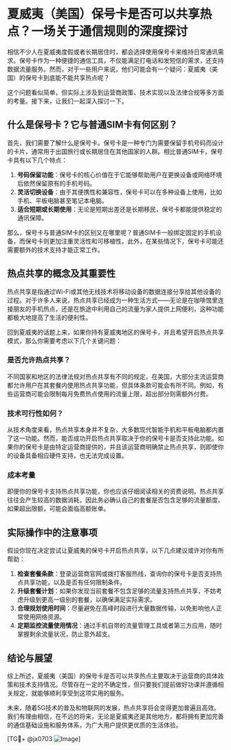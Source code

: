 # 夏威夷（美国）保号卡是否可以共享热点？一场关于通信规则的深度探讨

相信不少人在夏威夷度假或者长期居住时，都会选择使用保号卡来维持日常通讯需求。保号卡作为一种便捷的通信工具，不仅能满足打电话和发短信的需求，还支持数据流量服务。然而，对于一些用户来说，他们可能会有一个疑问：夏威夷（美国）的保号卡到底能不能共享热点呢？

这个问题看似简单，但实际上涉及到运营商政策、技术实现以及法律合规等多方面的考量。接下来，让我们一起深入探讨一下。

## 什么是保号卡？它与普通SIM卡有何区别？

首先，我们需要了解什么是保号卡。保号卡是一种专门为需要保留手机号码而设计的卡片，通常用于出国旅行或长期居住在其他国家的人群。相比普通SIM卡，保号卡具有以下几个特点：

1. **号码保留功能**：保号卡的核心价值在于它能够帮助用户在更换设备或网络环境后依然保留原有的手机号码。
2. **灵活切换设备**：由于其便携性和兼容性，保号卡可以在多种设备上使用，比如手机、平板电脑甚至笔记本电脑。
3. **适合短期或长期使用**：无论是短期出差还是长期移民，保号卡都能提供稳定的通讯保障。

那么，保号卡与普通SIM卡的区别又在哪里呢？普通SIM卡一般绑定固定的手机设备，而保号卡则更加注重灵活性和可移植性。此外，在某些情况下，保号卡可能还需要额外的技术支持才能正常工作。

## 热点共享的概念及其重要性

热点共享是指通过Wi-Fi或其他无线技术将移动设备的数据连接分享给其他设备的过程。对于许多人来说，热点共享已经成为一种生活方式——无论是在咖啡馆里连接朋友的手机热点，还是在旅途中利用自己的流量为家人提供上网便利，这种功能都极大地提高了生活的便利性。

回到夏威夷的话题上来，如果你持有夏威夷地区的保号卡，并且希望开启热点共享模式，那么你需要考虑以下几个关键问题：

### 是否允许热点共享？
不同国家和地区的法律法规对热点共享有不同的规定。在美国，大部分主流运营商都允许用户在其套餐内使用热点共享功能，但具体条款可能会有所不同。例如，有些运营商可能会限制每月免费热点使用的流量上限，超出部分则需额外付费。

### 技术可行性如何？
从技术角度来看，热点共享本身并不复杂，大多数现代智能手机和平板电脑都内置了这一功能。然而，能否成功开启热点共享取决于你的保号卡是否支持此功能。如果你的保号卡是由特定运营商提供的，并且该运营商明确禁止热点共享，则即使你的设备具备相应硬件支持，也无法完成设置。

### 成本考量
即便你的保号卡支持热点共享功能，你也应该仔细阅读相关的资费说明。热点共享往往会产生较高的数据消耗，因此务必确认自己的套餐是否包含足够的流量额度。如果超出限额，可能会面临高额账单。

## 实际操作中的注意事项

假设你现在决定尝试让夏威夷的保号卡开启热点共享，以下几点建议或许对你有所帮助：

1. **检查套餐条款**：登录运营商官网或拨打客服热线，查询你的保号卡是否支持热点共享功能，以及是否有任何限制条件。
2. **升级套餐计划**：如果你发现当前套餐不包含足够的流量支持热点共享，不妨考虑升级到更高一级别的套餐，以确保满足实际需求。
3. **合理规划使用时间**：尽量避免在高峰时段进行大量数据传输，以免影响他人正常使用网络资源。
4. **定期监控流量使用情况**：通过手机自带的流量管理工具或者第三方应用，随时掌握剩余流量状况，防止意外超支。

## 结论与展望

综上所述，夏威夷（美国）的保号卡是否可以共享热点主要取决于运营商的具体政策和技术支持情况。尽管存在一定的不确定性，但只要我们提前做好功课并遵循相关规定，就能够顺利享受到这项实用的服务。

未来，随着5G技术的普及和物联网的发展，热点共享将会变得更加普遍且高效。我们有理由相信，在不远的将来，无论是夏威夷还是其他地方，都将拥有更加完善的通信基础设施和服务体系，为广大用户提供更优质的生活体验。

[TG💪+ @jx0703 ![Image](https://github.com/user-attachments/assets/dbca1d08-cadb-493c-b0ec-ad6f7a83f270)]